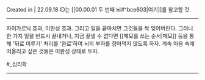 Created in | 22.09.18
ID는 [[00.00.01 두 번째 뇌#^bce603|여기]]를 참고할 것.

---
자이가르닉 효과, 미완성 효과.
그리고 일을 끝마치면 그것들을 싹 잊어버린다.
그러니 한 가지 일을 반드시 끝내거나, 지금 끝낼 수 없다면 [[메모를 쓰는 순서|메모]] 등을 통해 '뒤로 미루기' 처리를 '완료'하여 뇌의 부하를 잡아먹지 않도록 하자. 계속 마음 속에 떠올리고 싶은 것들은 미완성 상태로 두자.


#_심리학

---
